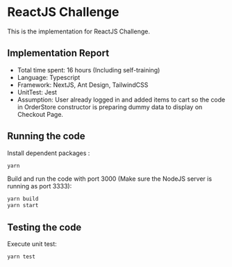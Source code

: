 # ReactJS Challenge

This is the implementation for ReactJS Challenge.

## Implementation Report
- Total time spent: 16 hours (Including self-training)
- Language: Typescript
- Framework: NextJS, Ant Design, TailwindCSS
- UnitTest: Jest
- Assumption: User already logged in and added items to cart so the code in OrderStore constructor is preparing dummy data to display on Checkout Page.
## Running the code

Install dependent packages :

```bash
yarn
```

Build and run the code with port 3000 (Make sure the NodeJS server is running as port 3333):

```bash
yarn build
yarn start
```

## Testing the code

Execute unit test:

```bash
yarn test
```